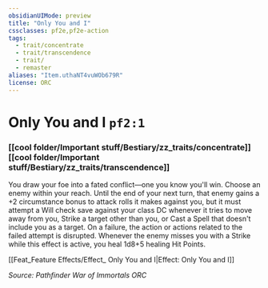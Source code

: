 ```yaml
---
obsidianUIMode: preview
title: "Only You and I"
cssclasses: pf2e,pf2e-action
tags:
  - trait/concentrate
  - trait/transcendence
  - trait/
  - remaster
aliases: "Item.uthaNT4vuWOb679R"
license: ORC
---
```

# Only You and I `pf2:1`

### [[cool folder/Important stuff/Bestiary/zz_traits/concentrate]][[cool folder/Important stuff/Bestiary/zz_traits/transcendence]]






You draw your foe into a fated conflict—one you know you'll win. Choose an enemy within your reach. Until the end of your next turn, that enemy gains a +2 circumstance bonus to attack rolls it makes against you, but it must attempt a Will check save against your class DC whenever it tries to move away from you, Strike a target other than you, or Cast a Spell that doesn't include you as a target. On a failure, the action or actions related to the failed attempt is disrupted. Whenever the enemy misses you with a Strike while this effect is active, you heal 1d8+5 healing Hit Points.

[[Feat_Feature Effects/Effect_ Only You and I|Effect: Only You and I]]

*Source: Pathfinder War of Immortals*
*ORC*